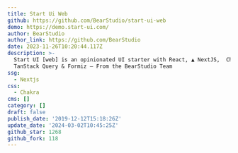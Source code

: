 ```yaml
---
title: Start Ui Web
github: https://github.com/BearStudio/start-ui-web
demo: https://demo.start-ui.com/
author: BearStudio
author_link: https://github.com/BearStudio
date: 2023-11-26T10:20:44.117Z
description: >-
  Start UI [web] is an opinionated UI starter with React, ▲ NextJS, ️ Chakra UI,
  TanStack Query & Formiz — From the BearStudio Team
ssg:
  - Nextjs
css:
  - Chakra
cms: []
category: []
draft: false
publish_date: '2019-12-12T15:18:26Z'
update_date: '2024-03-02T10:45:25Z'
github_star: 1268
github_fork: 118
---
```

